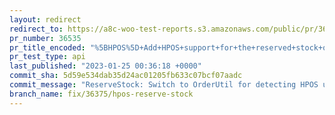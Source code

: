 ```yaml
---
layout: redirect
redirect_to: https://a8c-woo-test-reports.s3.amazonaws.com/public/pr/36535/api/index.html
pr_number: 36535
pr_title_encoded: "%5BHPOS%5D+Add+HPOS+support+for+the+reserved+stock+query"
pr_test_type: api
last_published: "2023-01-25 00:36:18 +0000"
commit_sha: 5d59e534dab35d24ac01205fb633c07bcf07aadc
commit_message: "ReserveStock: Switch to OrderUtil for detecting HPOS usage"
branch_name: fix/36375/hpos-reserve-stock
---
```


